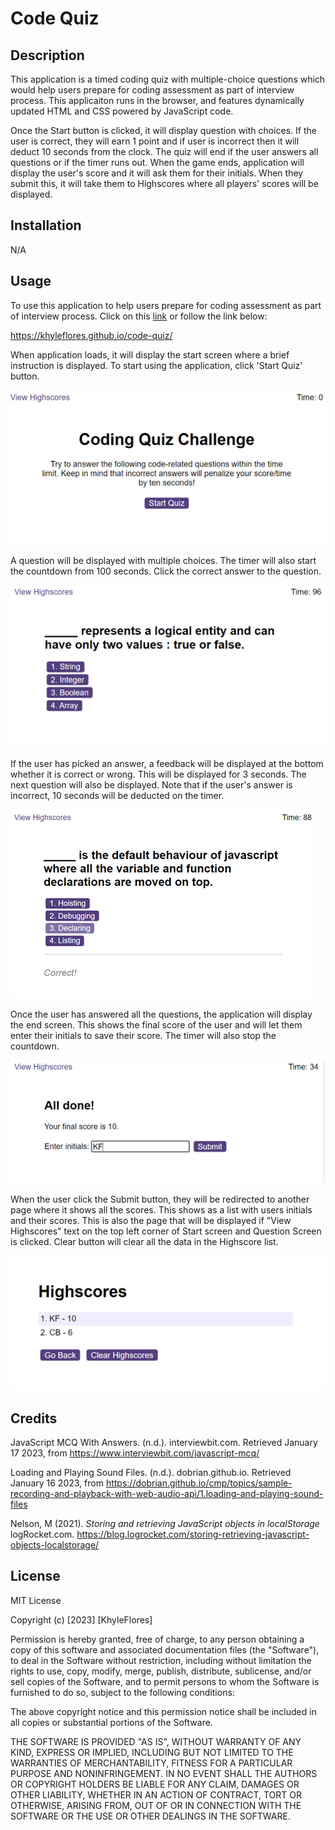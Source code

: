 # Code Quiz

## Description 
This application is a timed coding quiz with multiple-choice questions which would help users prepare for coding assessment as part of interview process. This applicaiton runs in the browser, and features dynamically updated HTML and CSS powered by JavaScript code.

Once the Start button is clicked, it will display question with choices. If the user is correct, they will earn 1 point and if user is incorrect then it will deduct 10 seconds from the clock. The quiz will end if the user answers all questions or if the timer runs out. When the game ends, application will display the user's score and it will ask them for their initials. When they submit this, it will take them to Highscores where all players' scores will be displayed. 

## Installation

N/A

## Usage
To use this application to help users prepare for coding assessment as part of interview process.
Click on this [link](https://khyleflores.github.io/code-quiz/ "Code Quiz") or follow the link below:

https://khyleflores.github.io/code-quiz/

When application loads, it will display the start screen where a brief instruction is displayed. To start using the application, click 'Start Quiz' button. 

![Start screen screenshot](/assets/screenshots/screenshot1.png)

A question will be displayed with multiple choices. The timer will also start the countdown from 100 seconds. Click the correct answer to the question.

![Display Question screenshot](/assets/screenshots/screenshot2.png)

If the user has picked an answer, a feedback will be displayed at the bottom whether it is correct or wrong. This will be displayed for 3 seconds. The next question will also be displayed. Note that if the user's answer is incorrect, 10 seconds will be deducted on the timer. 

![Feedback - correct screenshot](/assets/screenshots/screenshot3.png)

Once the user has answered all the questions, the application will display the end screen. This shows the final score of the user and will let them enter their initials to save their score. The timer will also stop the countdown. 

![End Screen screenshot](/assets/screenshots/screenshot4.png)

When the user click the Submit button, they will be redirected to another page where it shows all the scores. This shows as a list with users initials and their scores. This is also the page that will be displayed if "View Highscores" text on the top left corner of Start screen and Question Screen is clicked. Clear button will clear all the data in the Highscore list. 

![End Screen screenshot](/assets/screenshots/screenshot5.png)

## Credits

JavaScript MCQ With Answers. (n.d.). interviewbit.com. Retrieved January 17 2023, from https://www.interviewbit.com/javascript-mcq/ 

Loading and Playing Sound Files. (n.d.). dobrian.github.io. Retrieved January 16 2023, from https://dobrian.github.io/cmp/topics/sample-recording-and-playback-with-web-audio-api/1.loading-and-playing-sound-files 

Nelson, M (2021). *Storing and retrieving JavaScript objects in localStorage* logRocket.com. https://blog.logrocket.com/storing-retrieving-javascript-objects-localstorage/

## License

MIT License

Copyright (c) [2023] [KhyleFlores]

Permission is hereby granted, free of charge, to any person obtaining a copy
of this software and associated documentation files (the "Software"), to deal
in the Software without restriction, including without limitation the rights
to use, copy, modify, merge, publish, distribute, sublicense, and/or sell
copies of the Software, and to permit persons to whom the Software is
furnished to do so, subject to the following conditions:

The above copyright notice and this permission notice shall be included in all
copies or substantial portions of the Software.

THE SOFTWARE IS PROVIDED "AS IS", WITHOUT WARRANTY OF ANY KIND, EXPRESS OR
IMPLIED, INCLUDING BUT NOT LIMITED TO THE WARRANTIES OF MERCHANTABILITY,
FITNESS FOR A PARTICULAR PURPOSE AND NONINFRINGEMENT. IN NO EVENT SHALL THE
AUTHORS OR COPYRIGHT HOLDERS BE LIABLE FOR ANY CLAIM, DAMAGES OR OTHER
LIABILITY, WHETHER IN AN ACTION OF CONTRACT, TORT OR OTHERWISE, ARISING FROM,
OUT OF OR IN CONNECTION WITH THE SOFTWARE OR THE USE OR OTHER DEALINGS IN THE
SOFTWARE.
